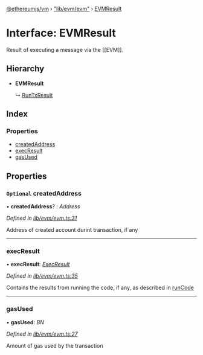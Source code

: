 [@ethereumjs/vm](../README.md) › ["lib/evm/evm"](../modules/_lib_evm_evm_.md) › [EVMResult](_lib_evm_evm_.evmresult.md)

# Interface: EVMResult

Result of executing a message via the [[EVM]].

## Hierarchy

* **EVMResult**

  ↳ [RunTxResult](_lib_runtx_.runtxresult.md)

## Index

### Properties

* [createdAddress](_lib_evm_evm_.evmresult.md#optional-createdaddress)
* [execResult](_lib_evm_evm_.evmresult.md#execresult)
* [gasUsed](_lib_evm_evm_.evmresult.md#gasused)

## Properties

### `Optional` createdAddress

• **createdAddress**? : *Address*

*Defined in [lib/evm/evm.ts:31](https://github.com/ethereumjs/ethereumjs-vm/blob/master/packages/vm/lib/evm/evm.ts#L31)*

Address of created account durint transaction, if any

___

###  execResult

• **execResult**: *[ExecResult](_lib_evm_evm_.execresult.md)*

*Defined in [lib/evm/evm.ts:35](https://github.com/ethereumjs/ethereumjs-vm/blob/master/packages/vm/lib/evm/evm.ts#L35)*

Contains the results from running the code, if any, as described in [runCode](../classes/_lib_index_.vm.md#runcode)

___

###  gasUsed

• **gasUsed**: *BN*

*Defined in [lib/evm/evm.ts:27](https://github.com/ethereumjs/ethereumjs-vm/blob/master/packages/vm/lib/evm/evm.ts#L27)*

Amount of gas used by the transaction
